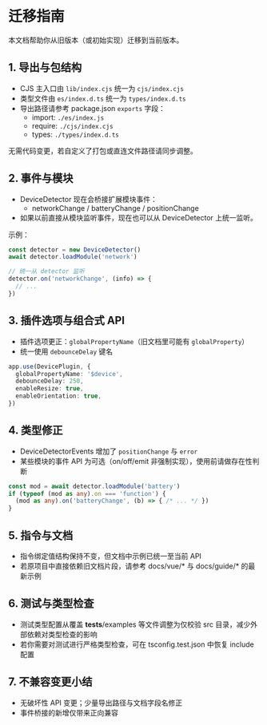 # 迁移指南

本文档帮助你从旧版本（或初始实现）迁移到当前版本。

## 1. 导出与包结构

- CJS 主入口由 `lib/index.cjs` 统一为 `cjs/index.cjs`
- 类型文件由 `es/index.d.ts` 统一为 `types/index.d.ts`
- 导出路径请参考 package.json `exports` 字段：
  - import: `./es/index.js`
  - require: `./cjs/index.cjs`
  - types: `./types/index.d.ts`

无需代码变更，若自定义了打包或直连文件路径请同步调整。

## 2. 事件与模块

- DeviceDetector 现在会桥接扩展模块事件：
  - networkChange / batteryChange / positionChange
- 如果以前直接从模块监听事件，现在也可以从 DeviceDetector 上统一监听。

示例：
```ts
const detector = new DeviceDetector()
await detector.loadModule('network')

// 统一从 detector 监听
detector.on('networkChange', (info) => {
  // ...
})
```

## 3. 插件选项与组合式 API

- 插件选项更正：`globalPropertyName`（旧文档里可能有 `globalProperty`）
- 统一使用 `debounceDelay` 键名

```ts
app.use(DevicePlugin, {
  globalPropertyName: '$device',
  debounceDelay: 250,
  enableResize: true,
  enableOrientation: true,
})
```

## 4. 类型修正

- DeviceDetectorEvents 增加了 `positionChange` 与 `error`
- 某些模块的事件 API 为可选（on/off/emit 非强制实现），使用前请做存在性判断

```ts
const mod = await detector.loadModule('battery')
if (typeof (mod as any).on === 'function') {
  (mod as any).on('batteryChange', (b) => { /* ... */ })
}
```

## 5. 指令与文档

- 指令绑定值结构保持不变，但文档中示例已统一至当前 API
- 若原项目中直接依赖旧文档片段，请参考 docs/vue/* 与 docs/guide/* 的最新示例

## 6. 测试与类型检查

- 测试类型配置从覆盖 __tests__/examples 等文件调整为仅校验 src 目录，减少外部依赖对类型检查的影响
- 若你需要对测试进行严格类型检查，可在 tsconfig.test.json 中恢复 include 配置

## 7. 不兼容变更小结

- 无破坏性 API 变更；少量导出路径与文档字段名修正
- 事件桥接的新增仅带来正向兼容

